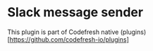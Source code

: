 # Slack message sender

This plugin is part of Codefresh native (plugins)[https://github.com/codefresh-io/plugins]
